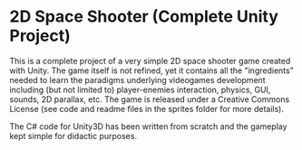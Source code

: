 # 2D Space Shooter (Complete Unity Project)

This is a complete project of a very simple 2D space shooter game created with Unity.
The game itself is not refined, yet it contains all the "ingredients"
needed to learn the paradigms underlying videogames development including (but not limited to) 
player-enemies interaction, physics, GUI, sounds, 2D parallax, etc.
The game is released under a Creative Commons License (see code and
readme files in the sprites folder for more details).

The C# code for Unity3D has been written from scratch and the gameplay kept simple for
didactic purposes.
